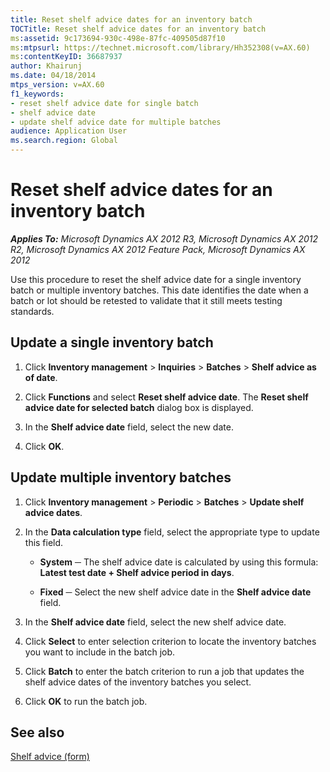 ```yaml
---
title: Reset shelf advice dates for an inventory batch
TOCTitle: Reset shelf advice dates for an inventory batch
ms:assetid: 9c173694-930c-498e-87fc-409505d87f10
ms:mtpsurl: https://technet.microsoft.com/library/Hh352308(v=AX.60)
ms:contentKeyID: 36687937
author: Khairunj
ms.date: 04/18/2014
mtps_version: v=AX.60
f1_keywords:
- reset shelf advice date for single batch
- shelf advice date
- update shelf advice date for multiple batches
audience: Application User
ms.search.region: Global
---
```


# Reset shelf advice dates for an inventory batch 


_**Applies To:** Microsoft Dynamics AX 2012 R3, Microsoft Dynamics AX 2012 R2, Microsoft Dynamics AX 2012 Feature Pack, Microsoft Dynamics AX 2012_

Use this procedure to reset the shelf advice date for a single inventory batch or multiple inventory batches. This date identifies the date when a batch or lot should be retested to validate that it still meets testing standards.

## Update a single inventory batch

1.  Click **Inventory management** \> **Inquiries** \> **Batches** \> **Shelf advice as of date**.

2.  Click **Functions** and select **Reset shelf advice date**. The **Reset shelf advice date for selected batch** dialog box is displayed.

3.  In the **Shelf advice date** field, select the new date.

4.  Click **OK**.

## Update multiple inventory batches

1.  Click **Inventory management** \> **Periodic** \> **Batches** \> **Update shelf advice dates**.

2.  In the **Data calculation type** field, select the appropriate type to update this field.
    
      - **System** ─ The shelf advice date is calculated by using this formula: **Latest test date + Shelf advice period in days**.
    
      - **Fixed** ─ Select the new shelf advice date in the **Shelf advice date** field.

3.  In the **Shelf advice date** field, select the new shelf advice date.

4.  Click **Select** to enter selection criterion to locate the inventory batches you want to include in the batch job.

5.  Click **Batch** to enter the batch criterion to run a job that updates the shelf advice dates of the inventory batches you select.

6.  Click **OK** to run the batch job.

## See also

[Shelf advice (form)](https://technet.microsoft.com/library/hh227613\(v=ax.60\))

  


